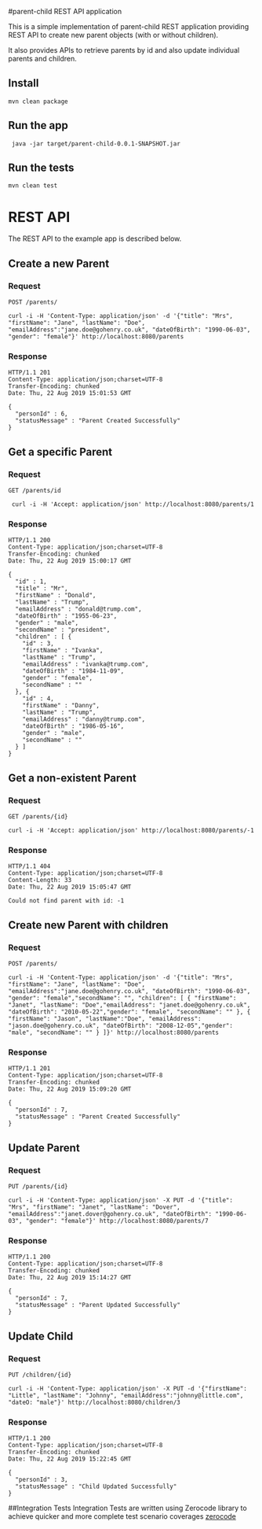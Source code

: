 #parent-child REST API application

This is a simple implementation of parent-child REST application providing REST API to create new parent objects (with or without children).

It also provides APIs to retrieve parents by id and also update individual parents and children.

## Install

    mvn clean package

## Run the app

     java -jar target/parent-child-0.0.1-SNAPSHOT.jar

## Run the tests

    mvn clean test
    
# REST API

The REST API to the example app is described below.

## Create a new Parent

### Request

`POST /parents/`

    curl -i -H 'Content-Type: application/json' -d '{"title": "Mrs", "firstName": "Jane", "lastName": "Doe", "emailAddress":"jane.doe@gohenry.co.uk", "dateOfBirth": "1990-06-03", "gender": "female"}' http://localhost:8080/parents
### Response

    HTTP/1.1 201 
    Content-Type: application/json;charset=UTF-8
    Transfer-Encoding: chunked
    Date: Thu, 22 Aug 2019 15:01:53 GMT
    
    {
      "personId" : 6,
      "statusMessage" : "Parent Created Successfully"
    }

## Get a specific Parent

### Request

`GET /parents/id`

     curl -i -H 'Accept: application/json' http://localhost:8080/parents/1
### Response

    HTTP/1.1 200 
    Content-Type: application/json;charset=UTF-8
    Transfer-Encoding: chunked
    Date: Thu, 22 Aug 2019 15:00:17 GMT
    
    {
      "id" : 1,
      "title" : "Mr",
      "firstName" : "Donald",
      "lastName" : "Trump",
      "emailAddress" : "donald@trump.com",
      "dateOfBirth" : "1955-06-23",
      "gender" : "male",
      "secondName" : "president",
      "children" : [ {
        "id" : 3,
        "firstName" : "Ivanka",
        "lastName" : "Trump",
        "emailAddress" : "ivanka@trump.com",
        "dateOfBirth" : "1984-11-09",
        "gender" : "female",
        "secondName" : ""
      }, {
        "id" : 4,
        "firstName" : "Danny",
        "lastName" : "Trump",
        "emailAddress" : "danny@trump.com",
        "dateOfBirth" : "1986-05-16",
        "gender" : "male",
        "secondName" : ""
      } ]
    }

## Get a non-existent Parent

### Request

`GET /parents/{id}`

    curl -i -H 'Accept: application/json' http://localhost:8080/parents/-1

### Response

    HTTP/1.1 404 
    Content-Type: application/json;charset=UTF-8
    Content-Length: 33
    Date: Thu, 22 Aug 2019 15:05:47 GMT
    
    Could not find parent with id: -1

## Create new Parent with children

### Request

`POST /parents/`

    curl -i -H 'Content-Type: application/json' -d '{"title": "Mrs", "firstName": "Jane", "lastName": "Doe", "emailAddress":"jane.doe@gohenry.co.uk", "dateOfBirth": "1990-06-03", "gender": "female","secondName": "", "children": [ { "firstName": "Janet", "lastName": "Doe","emailAddress": "janet.doe@gohenry.co.uk", "dateOfBirth": "2010-05-22","gender": "female", "secondName": "" }, { "firstName": "Jason", "lastName":"Doe", "emailAddress": "jason.doe@gohenry.co.uk", "dateOfBirth": "2008-12-05","gender": "male", "secondName": "" } ]}' http://localhost:8080/parents
### Response

    HTTP/1.1 201 
    Content-Type: application/json;charset=UTF-8
    Transfer-Encoding: chunked
    Date: Thu, 22 Aug 2019 15:09:20 GMT
    
    {
      "personId" : 7,
      "statusMessage" : "Parent Created Successfully"
    }

## Update Parent

### Request

`PUT /parents/{id}`

    curl -i -H 'Content-Type: application/json' -X PUT -d '{"title": "Mrs", "firstName": "Janet", "lastName": "Dover", "emailAddress":"janet.dover@gohenry.co.uk", "dateOfBirth": "1990-06-03", "gender": "female"}' http://localhost:8080/parents/7

### Response

    HTTP/1.1 200 
    Content-Type: application/json;charset=UTF-8
    Transfer-Encoding: chunked
    Date: Thu, 22 Aug 2019 15:14:27 GMT
    
    {
      "personId" : 7,
      "statusMessage" : "Parent Updated Successfully"
    }

## Update Child

### Request

`PUT /children/{id}`

    curl -i -H 'Content-Type: application/json' -X PUT -d '{"firstName": "Little", "lastName": "Johnny", "emailAddress":"johnny@little.com", "dateO: "male"}' http://localhost:8080/children/3
### Response

    HTTP/1.1 200 
    Content-Type: application/json;charset=UTF-8
    Transfer-Encoding: chunked
    Date: Thu, 22 Aug 2019 15:22:45 GMT
    
    {
      "personId" : 3,
      "statusMessage" : "Child Updated Successfully"
    }
    
##Integration Tests
Integration Tests are written using Zerocode library to achieve quicker and more complete test scenario coverages
[zerocode](https://github.com/authorjapps/zerocode)
